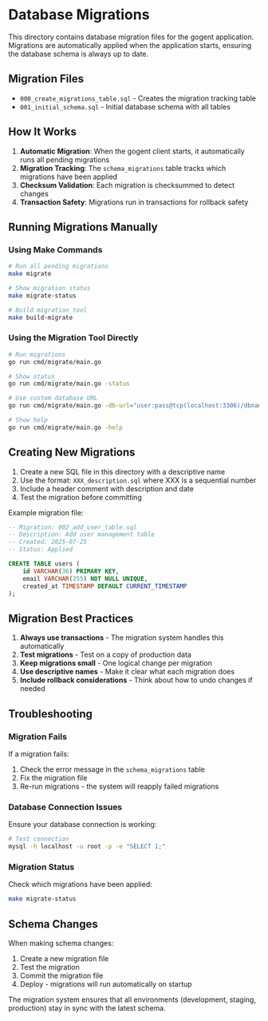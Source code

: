 # Database Migrations

This directory contains database migration files for the gogent application. Migrations are automatically applied when the application starts, ensuring the database schema is always up to date.

## Migration Files

- `000_create_migrations_table.sql` - Creates the migration tracking table
- `001_initial_schema.sql` - Initial database schema with all tables

## How It Works

1. **Automatic Migration**: When the gogent client starts, it automatically runs all pending migrations
2. **Migration Tracking**: The `schema_migrations` table tracks which migrations have been applied
3. **Checksum Validation**: Each migration is checksummed to detect changes
4. **Transaction Safety**: Migrations run in transactions for rollback safety

## Running Migrations Manually

### Using Make Commands

```bash
# Run all pending migrations
make migrate

# Show migration status
make migrate-status

# Build migration tool
make build-migrate
```

### Using the Migration Tool Directly

```bash
# Run migrations
go run cmd/migrate/main.go

# Show status
go run cmd/migrate/main.go -status

# Use custom database URL
go run cmd/migrate/main.go -db-url="user:pass@tcp(localhost:3306)/dbname"

# Show help
go run cmd/migrate/main.go -help
```

## Creating New Migrations

1. Create a new SQL file in this directory with a descriptive name
2. Use the format: `XXX_description.sql` where XXX is a sequential number
3. Include a header comment with description and date
4. Test the migration before committing

Example migration file:

```sql
-- Migration: 002_add_user_table.sql
-- Description: Add user management table
-- Created: 2025-07-25
-- Status: Applied

CREATE TABLE users (
    id VARCHAR(36) PRIMARY KEY,
    email VARCHAR(255) NOT NULL UNIQUE,
    created_at TIMESTAMP DEFAULT CURRENT_TIMESTAMP
);
```

## Migration Best Practices

1. **Always use transactions** - The migration system handles this automatically
2. **Test migrations** - Test on a copy of production data
3. **Keep migrations small** - One logical change per migration
4. **Use descriptive names** - Make it clear what each migration does
5. **Include rollback considerations** - Think about how to undo changes if needed

## Troubleshooting

### Migration Fails

If a migration fails:

1. Check the error message in the `schema_migrations` table
2. Fix the migration file
3. Re-run migrations - the system will reapply failed migrations

### Database Connection Issues

Ensure your database connection is working:

```bash
# Test connection
mysql -h localhost -u root -p -e "SELECT 1;"
```

### Migration Status

Check which migrations have been applied:

```bash
make migrate-status
```

## Schema Changes

When making schema changes:

1. Create a new migration file
2. Test the migration
3. Commit the migration file
4. Deploy - migrations will run automatically on startup

The migration system ensures that all environments (development, staging, production) stay in sync with the latest schema. 